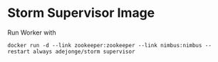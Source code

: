 # Storm Supervisor Image

Run Worker with

```
docker run -d --link zookeeper:zookeeper --link nimbus:nimbus --restart always adejonge/storm supervisor
```

